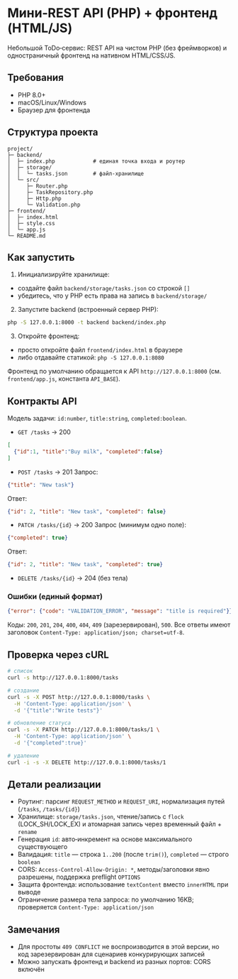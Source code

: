 # Мини‑REST API (PHP) + фронтенд (HTML/JS)

Небольшой ToDo‑сервис: REST API на чистом PHP (без фреймворков) и одностраничный фронтенд на нативном HTML/CSS/JS.

## Требования

- PHP 8.0+
- macOS/Linux/Windows
- Браузер для фронтенда

## Структура проекта

```
project/
├─ backend/
│  ├─ index.php            # единая точка входа и роутер
│  ├─ storage/
│  │  └─ tasks.json        # файл‑хранилище
│  └─ src/
│     ├─ Router.php
│     ├─ TaskRepository.php
│     ├─ Http.php
│     └─ Validation.php
├─ frontend/
│  ├─ index.html
│  ├─ style.css
│  └─ app.js
└─ README.md
```

## Как запустить

1) Инициализируйте хранилище:
- создайте файл `backend/storage/tasks.json` со строкой `[]`
- убедитесь, что у PHP есть права на запись в `backend/storage/`

2) Запустите backend (встроенный сервер PHP):

```bash
php -S 127.0.0.1:8000 -t backend backend/index.php
```

3) Откройте фронтенд:
- просто откройте файл `frontend/index.html` в браузере
- либо отдавайте статикой: `php -S 127.0.0.1:8080`

Фронтенд по умолчанию обращается к API `http://127.0.0.1:8000` (см. `frontend/app.js`, константа `API_BASE`).

## Контракты API

Модель задачи: `id:number`, `title:string`, `completed:boolean`.

- `GET /tasks` → 200
```json
[
  {"id":1, "title":"Buy milk", "completed":false}
]
```

- `POST /tasks` → 201
Запрос:
```json
{"title": "New task"}
```
Ответ:
```json
{"id": 2, "title": "New task", "completed": false}
```

- `PATCH /tasks/{id}` → 200
Запрос (минимум одно поле):
```json
{"completed": true}
```
Ответ:
```json
{"id": 2, "title": "New task", "completed": true}
```

- `DELETE /tasks/{id}` → 204 (без тела)

### Ошибки (единый формат)

```json
{"error": {"code": "VALIDATION_ERROR", "message": "title is required"}}
```

Коды: `200`, `201`, `204`, `400`, `404`, `409` (зарезервирован), `500`.
Все ответы имеют заголовок `Content-Type: application/json; charset=utf-8`.

## Проверка через cURL

```bash
# список
curl -s http://127.0.0.1:8000/tasks

# создание
curl -s -X POST http://127.0.0.1:8000/tasks \
  -H 'Content-Type: application/json' \
  -d '{"title":"Write tests"}'

# обновление статуса
curl -s -X PATCH http://127.0.0.1:8000/tasks/1 \
  -H 'Content-Type: application/json' \
  -d '{"completed":true}'

# удаление
curl -i -s -X DELETE http://127.0.0.1:8000/tasks/1
```

## Детали реализации

- Роутинг: парсинг `REQUEST_METHOD` и `REQUEST_URI`, нормализация путей (`/tasks`, `/tasks/{id}`)
- Хранилище: `storage/tasks.json`, чтение/запись с `flock` (LOCK_SH/LOCK_EX) и атомарная запись через временный файл + `rename`
- Генерация `id`: авто‑инкремент на основе максимального существующего
- Валидация: `title` — строка `1..200` (после `trim()`), `completed` — строго `boolean`
- CORS: `Access-Control-Allow-Origin: *`, методы/заголовки явно разрешены, поддержка preflight `OPTIONS`
- Защита фронтенда: использование `textContent` вместо `innerHTML` при выводе
- Ограничение размера тела запроса: по умолчанию 16KB; проверяется `Content-Type: application/json`

## Замечания

- Для простоты `409 CONFLICT` не воспроизводится в этой версии, но код зарезервирован для сценариев конкурирующих записей
- Можно запускать фронтенд и backend из разных портов: CORS включён
